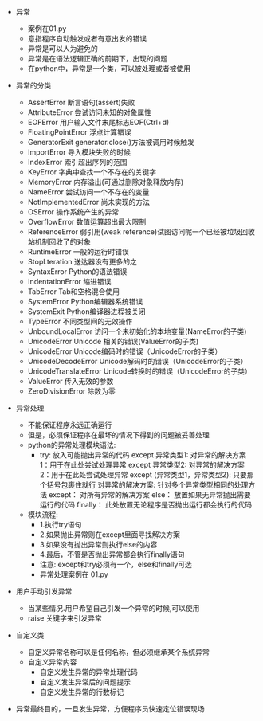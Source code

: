 - 异常
  - 案例在01.py
  - 意指程序自动触发或者有意出发的错误
  - 异常是可以人为避免的
  - 异常是在语法逻辑正确的前期下，出现的问题
  - 在python中，异常是一个类，可以被处理或者被使用
 
- 异常的分类
  - AssertError 断言语句(assert)失败
  - AttributeError 尝试访问未知的对象属性
  - EOFError 用户输入文件末尾标志EOF(Ctrl+d)
  - FloatingPointError 浮点计算错误
  - GeneratorExit  generator.close()方法被调用时候触发
  - ImportError 导入模块失败的时候
  - IndexError 索引超出序列的范围
  - KeyError 字典中查找一个不存在的关键字
  - MemoryError 内存溢出(可通过删除对象释放内存)
  - NameError 尝试访问一个不存在的变量
  - NotImplementedError 尚未实现的方法
  - OSError 操作系统产生的异常
  - OverflowError 数值运算超出最大限制
  - ReferenceError 弱引用(weak reference)试图访问呢一个已经被垃圾回收站机制回收了的对象
  - RuntimeError 一般的运行时错误
  - StopLteration 送达器没有更多的之
  - SyntaxError Python的语法错误
  - IndentationError 缩进错误
  - TabError Tab和空格混合使用
  - SystemError Python编辑器系统错误
  - SystemExit Python编译器进程被关闭
  - TypeError 不同类型间的无效操作
  - UnboundLocalError 访问一个未初始化的本地变量(NameError的子类)
  - UnicodeError Unicode 相关的错误(ValueError的子类)
  - UnicodeError Unicode编码时的错误（UnicodeError的子类）
  - UnicodeDecodeError Unicode解码时的错误（UnicodeError的子类）
  - UnicodeTranslateError Unicode转换时的错误（UnicodeError的子类）
  - ValueError 传入无效的参数
  - ZeroDivisionError 除数为零
  
- 异常处理
  - 不能保证程序永远正确运行
  - 但是，必须保证程序在最坏的情况下得到的问题被妥善处理
  - python的异常处理模块语法:
    - try:
         放入可能抛出异常的代码
      except 异常类型1:
         对异常的解决方案1：用于在此处尝试处理异常
      except 异常类型2:
         对异常的解决方案2：用于在此处尝试处理异常
      except (异常类型1，异常类型2):   只要那个括号包裹住就行
         对异常的解决方案: 针对多个异常类型相同的处理方法
      except：
         对所有异常的解决方案
      else：
         放置如果无异常抛出需要运行的代码
      finally：
         此处放置无论程序是否抛出运行都会执行的代码
   - 模块流程:
     - 1.执行try语句
     - 2.如果抛出异常则在except里面寻找解决方案
     - 3.如果没有抛出异常则执行else的内容
     - 4.最后，不管是否抛出异常都会执行finally语句
     - 注意: except和try必须有一个，else和finally可选
     - 异常处理案例在 01.py

- 用户手动引发异常
  - 当某些情况.用户希望自己引发一个异常的时候,可以使用
  - raise 关键字来引发异常
  
- 自定义类
  - 自定义异常名称可以是任何名称，但必须继承某个系统异常
  - 自定义异常内容
    - 自定义发生异常的异常处理代码
    - 自定义发生异常后的问题提示
    - 自定义发生异常的行数标记
- 异常最终目的，一旦发生异常，方便程序员快速定位错误现场

